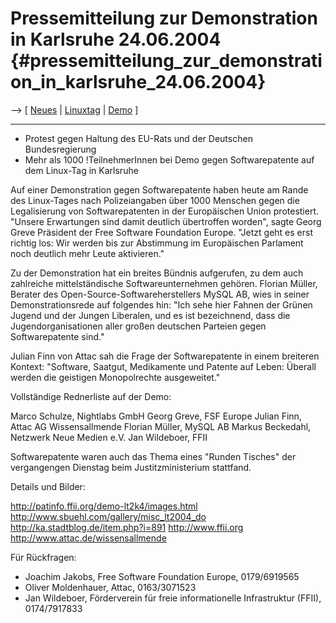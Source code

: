 # Pressemitteilung zur Demonstration in Karlsruhe 24.06.2004 {#pressemitteilung_zur_demonstration_in_karlsruhe_24.06.2004}

\--\> \[ [ Neues](SwpatcninoDe "wikilink") \| [
Linuxtag](Linuxtag04De "wikilink") \| [
Demo](DemoKarlsruhe04De "wikilink") \]

------------------------------------------------------------------------

-   Protest gegen Haltung des EU-Rats und der Deutschen Bundesregierung
-   Mehr als 1000 !TeilnehmerInnen bei Demo gegen Softwarepatente auf
    dem Linux-Tag in Karlsruhe

Auf einer Demonstration gegen Softwarepatente haben heute am Rande des
Linux-Tages nach Polizeiangaben über 1000 Menschen gegen die
Legalisierung von Softwarepatenten in der Europäischen Union
protestiert. \"Unsere Erwartungen sind damit deutlich übertroffen
worden\", sagte Georg Greve Präsident der Free Software Foundation
Europe. \"Jetzt geht es erst richtig los: Wir werden bis zur Abstimmung
im Europäischen Parlament noch deutlich mehr Leute aktivieren.\"

Zu der Demonstration hat ein breites Bündnis aufgerufen, zu dem auch
zahlreiche mittelständische Softwareunternehmen gehören. Florian Müller,
Berater des Open-Source-Softwareherstellers MySQL AB, wies in seiner
Demonstrationsrede auf folgendes hin: \"Ich sehe hier Fahnen der Grünen
Jugend und der Jungen Liberalen, und es ist bezeichnend, dass die
Jugendorganisationen aller großen deutschen Parteien gegen
Softwarepatente sind.\"

Julian Finn von Attac sah die Frage der Softwarepatente in einem
breiteren Kontext: \"Software, Saatgut, Medikamente und Patente auf
Leben: Überall werden die geistigen Monopolrechte ausgeweitet.\"

Vollständige Rednerliste auf der Demo:

Marco Schulze, Nightlabs GmbH Georg Greve, FSF Europe Julian Finn, Attac
AG Wissensallmende Florian Müller, MySQL AB Markus Beckedahl, Netzwerk
Neue Medien e.V. Jan Wildeboer, FFII

Softwarepatente waren auch das Thema eines \"Runden Tisches\" der
vergangengen Dienstag beim Justitzministerium stattfand.

Details und Bilder:

<http://patinfo.ffii.org/demo-lt2k4/images.html>
<http://www.sbuehl.com/gallery/misc_lt2004_do>
<http://ka.stadtblog.de/item.php?i=891> <http://www.ffii.org>
<http://www.attac.de/wissensallmende>

Für Rückfragen:

-   Joachim Jakobs, Free Software Foundation Europe, 0179/6919565
-   Oliver Moldenhauer, Attac, 0163/3071523
-   Jan Wildeboer, Förderverein für freie informationelle Infrastruktur
    (FFII), 0174/7917833
